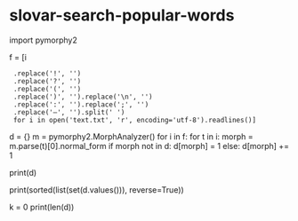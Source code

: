 # slovar-search-popular-words
import pymorphy2

f = [i

     .replace('!', '')
     .replace('?', '')
     .replace('(', '')
     .replace(')', '').replace('\n', '')
     .replace(':', '').replace(';', '')
     .replace('—', '').split(' ')
     for i in open('text.txt', 'r', encoding='utf-8').readlines()]

d = {}
m = pymorphy2.MorphAnalyzer()
for i in f:
    for t in i:
        morph = m.parse(t)[0].normal_form
        if morph not in d:
            d[morph] = 1
        else:
            d[morph] += 1

print(d)

print(sorted(list(set(d.values())), reverse=True))

k = 0
print(len(d))
